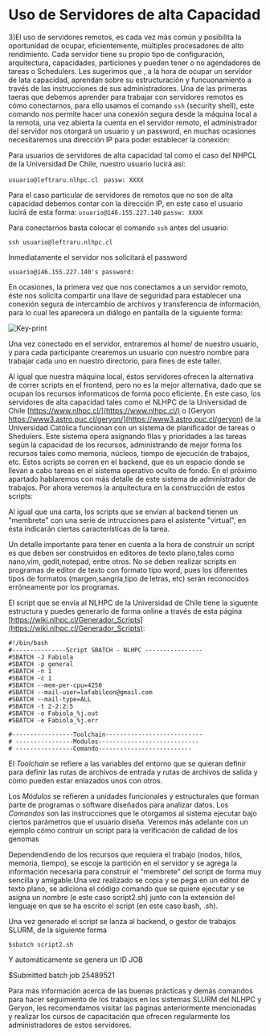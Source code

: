 # Uso de Servidores de alta Capacidad


3)El uso de servidores remotos, es cada vez más común y posibilita la oportunidad de ocupar, eficientemente, múltiples procesadores de alto rendimiento. Cada servidor tiene su propio tipo de configuración, arquitectura, capacidades, particiones y pueden tener o no agendadores de tareas o Schedulers. Les sugerimos que , a la hora de ocupar un servidor de lata capacidad, aprendan sobre su estructuración y funcuonamiento a través de las instrucciones de sus administradores.
Una de las primeras taeras que debemos aprender para trabajar con servidores remotos es cómo conectarnos, para ello usamos el comando ```ssh``` (security shell), este comando nos permite hacer una conexión segura desde la máquina local a la remota, una vez abierta la cuenta en el servidor remoto, el administrador del servidor nos otorgará un usuario y un password, en muchas ocasiones necesitaremos una dirección IP para poder establecer la conexión:

Para usuarios de servidores de alta capacidad tal como el caso del NHPCL de la Universidad De Chile, nuestro usuario lucirá así: 

```usuario@leftraru.nlhpc.cl```
``` passw: XXXX```

Para el caso particular de servidores de remotos que no son de alta capacidad debemos contar con la dirección IP, en este caso el usuario lucirá de esta forma:
```usuario@146.155.227.140```
```passw: XXXX```

Para conectarnos basta colocar el comando ```ssh``` antes del usuario:

```
ssh usuario@leftraru.nlhpc.cl

```
Inmediatamente el servidor nos solicitará el password

```usuario@146.155.227.140's password:```


En ocasiones, la primera vez que nos conectamos a un servidor remoto, éste nos solicita compartir una llave de seguridad para establecer una conexión segura de intercambio de archivos y transferencia de información, para lo cual les aparecerá un diálogo en pantalla de la siguiente forma:



![Key-print](https://github.com/lafabi/Genobiostoic/blob/main/Key-print.png)


Una vez conectado en el servidor, entraremos al home/ de nuestro usuario, y para cada participante crearemos un usuario con nuestro nombre para trabajar cada uno en nuestro directorio, para fines de este taller.


Al igual que nuestra máquina local, éstos servidores ofrecen la alternativa de correr scripts en el frontend, pero no es la mejor alternativa, dado que se ocupan los recursos informaticos de forma poco eficiente. En este caso, los servidores de alta capacidad tales como el NLHPC de la Universidad de Chile [https://www.nlhpc.cl/](https://www.nlhpc.cl/) o [Geryon https://www3.astro.puc.cl/geryon/](https://www3.astro.puc.cl/geryon) de la Universidad Católica funcionan con un sistema de planificador de tareas o Shedulers. Este sistema opera asignando filas y prioridades a las tareas según la capacidad de los recursos, administrando de mejor forma los recursos tales como memoria, núcleos, tiempo de ejecución de trabajos, etc. Estos scripts se corren en el backend, que es un espacio donde se llevan a cabo tareas en el sistema operativo oculto de fondo. En el próximo apartado hablaremos con más detalle de este sistema de administrador de trabajos. Por ahora veremos la arquitectura en la construcción de estos scripts: 

Al igual que una carta, los scripts que se envían al backend tienen un "membrete" con una serie de intrucciones para el asistente "virtual", en ésta indicarán ciertas características de la tarea. 

Un detalle importante para tener en cuenta a la hora de construir un script es que deben ser construidos en editores de texto plano,tales como nano,vim, gedit,notepad, entre otros. No se deben realizar scripts en programas de editor de texto con formato tipo word, pues los diferentes tipos de formatos (margen,sangría,tipo de letras, etc) serán reconocidos erróneamente por los programas. 

El script que se envía al NLHPC de la Universidad de Chile tiene la siguente estructura y puedes generarlo de forma online a través de esta página [https://wiki.nlhpc.cl/Generador_Scripts](https://wiki.nlhpc.cl/Generador_Scripts): 

```
#!/bin/bash
#---------------Script SBATCH - NLHPC ----------------
#SBATCH -J Fabiola
#SBATCH -p general
#SBATCH -n 1
#SBATCH -c 1
#SBATCH --mem-per-cpu=4250
#SBATCH --mail-user=lafabileon@gmail.com
#SBATCH --mail-type=ALL
#SBATCH -t 2-2:2:5
#SBATCH -o Fabiola_%j.out
#SBATCH -e Fabiola_%j.err

#-----------------Toolchain---------------------------
# ----------------Modulos----------------------------
# ----------------Comando--------------------------
```

El *Toolchain* se refiere a las variables del entorno que se quieran definir para definir las rutas de archivos de entrada y rutas de archivos de salida y cómo pueden estar enlazados unos con otros.

Los *Módulos* se refieren a unidades funcionales y estructurales que forman parte de programas o software diseñados para analizar datos.
Los *Comandos* son las instrucciones que le otorgamos al sistema ejecutar bajo ciertos parámetros que el usuario diseña. Veremos más adelante con un ejemplo cómo contruir un script para la verificación de calidad de los genomas

Dependendiendo de los recursos que requiera el trabajo (nodos, hilos, memoria, tiempo), se escoje la partición en el servidor y se agrega la información necesaria para construir el "membrete" del script de forma muy sencilla y amigable.Una vez realizado se copia y se pega en un editor de texto plano, se adiciona el código comando que se quiere ejecutar y se asigna un nombre (e este caso script2.sh) junto con la extensión del lenguaje en que se ha escrito el script (en este caso bash, .sh). 

Una vez generado el script se lanza al backend, o  gestor de trabajos SLURM,  de la siguiente forma
```
$sbatch script2.sh
```

Y automáticamente se genera un ID JOB

$Submitted batch job 25489521

Para más información acerca de las buenas prácticas y demás comandos para hacer seguimiento de los trabajos en los sistemas SLURM del NLHPC y Geryon, les recomendamos visitar las páginas anteriormente mencionadas y realizar los cursos de capacitación que ofrecen regularmente los administradores de estos servidores.
